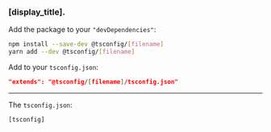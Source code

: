 ### [display_title].

Add the package to your `"devDependencies"`:

```sh
npm install --save-dev @tsconfig/[filename]
yarn add --dev @tsconfig/[filename]
```

Add to your `tsconfig.json`:

```json
"extends": "@tsconfig/[filename]/tsconfig.json"
```

---

The `tsconfig.json`: 

```jsonc
[tsconfig]
```
